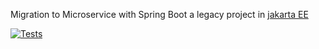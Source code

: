 Migration to Microservice with Spring Boot a legacy project in [jakarta EE](https://github.com/yanncarvalho/rss-reader-application-legacy)

[![Tests](https://github.com/yanncarvalho/rss-reader-application/actions/workflows/tests.yml/badge.svg)](https://github.com/yanncarvalho/rss-reader-application/actions/workflows/tests.yml)
